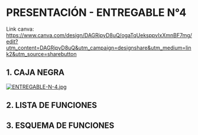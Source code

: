 # PRESENTACIÓN - ENTREGABLE N°4

Link canva: https://www.canva.com/design/DAGRipyD8uQ/ogaTqUeksppvIxXmnBF7mg/edit?utm_content=DAGRipyD8uQ&utm_campaign=designshare&utm_medium=link2&utm_source=sharebutton


## 1. CAJA NEGRA 
[![ENTREGABLE-N-4.jpg](https://i.postimg.cc/z3mq57gB/ENTREGABLE-N-4.jpg)](https://postimg.cc/rR9BNSgX)
##
## 2. LISTA DE FUNCIONES
##
## 3. ESQUEMA DE FUNCIONES

